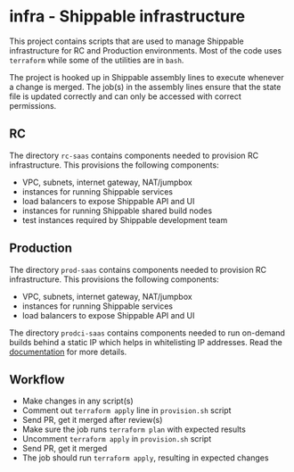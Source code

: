 # infra - Shippable infrastructure

This project contains scripts that are used to manage Shippable infrastructure
for RC and Production environments. Most of the code uses `terraform` while some of
the utilities are in `bash`.

The project is hooked up in Shippable assembly lines to execute whenever a change is
merged. The job(s) in the assembly lines ensure that the state file is updated
correctly and can only be accessed with correct permissions.

## RC

The directory `rc-saas` contains components needed to provision RC
infrastructure. This provisions the following components:

- VPC, subnets, internet gateway, NAT/jumpbox
- instances for running Shippable services
- load balancers to expose Shippable API and UI
- instances for running Shippable shared build nodes
- test instances required by Shippable development team

## Production

The directory `prod-saas` contains components needed to provision RC
infrastructure. This provisions the following components:

- VPC, subnets, internet gateway, NAT/jumpbox
- instances for running Shippable services
- load balancers to expose Shippable API and UI

The directory `prodci-saas` contains components needed to run on-demand builds
behind a static IP which helps in whitelisting IP addresses. Read the
[documentation](http://docs.shippable.com/platform/tutorial/runtime/manage-node-pools/#using-static-ip-to-whitelist-traffic-from-on-demand-nodes) for more details.

## Workflow

- Make changes in any script(s)
- Comment out `terraform apply` line in `provision.sh` script
- Send PR, get it merged after review(s)
- Make sure the job runs `terraform plan` with expected results
- Uncomment `terraform apply` in `provision.sh` script
- Send PR, get it merged
- The job should run `terraform apply`, resulting in expected changes
